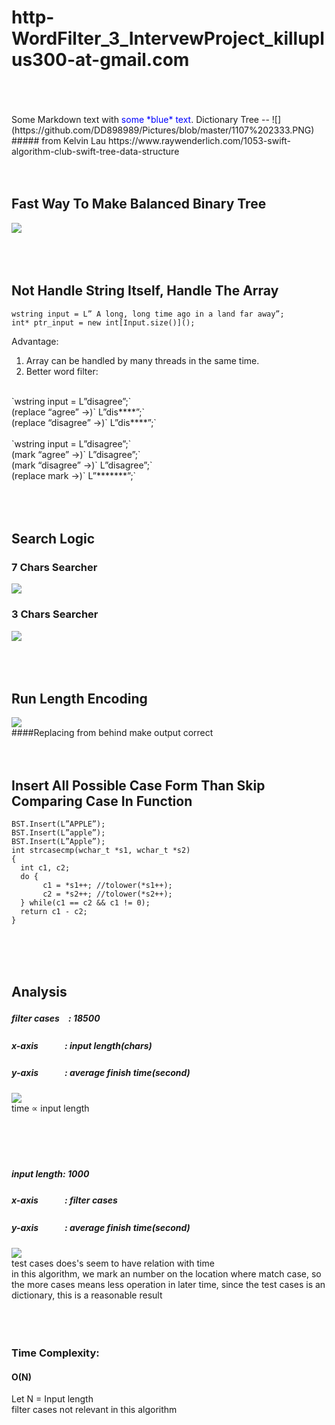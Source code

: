 # http-WordFilter_3_IntervewProject_killuplus300-at-gmail.com
<br/>
<br/>
<br/>
Some Markdown text with <span style="color:blue">some *blue* text</span>.
Dictionary Tree
--
![](https://github.com/DD898989/Pictures/blob/master/1107%202333.PNG)<br/>
##### from Kelvin Lau   https://www.raywenderlich.com/1053-swift-algorithm-club-swift-tree-data-structure
<br/>
<br/>
<br/>

Fast Way To Make Balanced Binary Tree
--
![](https://github.com/DD898989/Pictures/blob/master/1107%20003.PNG)<br/>
<br/>
<br/>
<br/>

Not Handle String Itself, Handle The Array
--
`wstring input = L” A long, long time ago in a land far away”;`<br/>
`int* ptr_input = new int[Input.size()]();`<br/>

Advantage:<br/>
1. Array can be handled by many threads in the same time.<br/>
2. Better word filter:<br/>
<br/>
`wstring input            =     L”disagree”;` <br/>
(replace “agree”      ->)`   L”dis****”;`<br/>
(replace “disagree” ->)`   L”dis****”;`<br/>
<br/>
`wstring input           =      L”disagree”;` <br/>
(mark “agree”          ->)`   L”disagree”;`<br/>
(mark “disagree”     ->)`   L”disagree”;`<br/>
(replace mark          ->)`    L”*******”;`<br/>
<br/>
<br/>
<br/>

Search Logic
--
### 7 Chars Searcher

![](https://github.com/DD898989/Pictures/blob/master/7.png)<br/>

### 3 Chars Searcher

![](https://github.com/DD898989/Pictures/blob/master/3.png)<br/>
<br/>
<br/>
<br/>

Run Length Encoding
--
![](https://github.com/DD898989/Pictures/blob/master/1107%202348.PNG)<br/>
####Replacing from behind make output correct
<br/>
<br/>
<br/>

Insert All Possible Case Form Than Skip Comparing Case In Function
--
`BST.Insert(L”APPLE”);`<br/>
`BST.Insert(L”apple”);`<br/>
`BST.Insert(L”Apple”);`<br/>
`int strcasecmp(wchar_t *s1, wchar_t *s2)` <br/> 
`{  `<br/>
`	int c1, c2;  `<br/>
`	do {  `<br/>
`		c1 = *s1++; //tolower(*s1++);`<br/>
`		c2 = *s2++; //tolower(*s2++);`<br/>
`	} while(c1 == c2 && c1 != 0); `<br/>
`	return c1 - c2;  `<br/>
`} `<br/>

<br/>
<br/>
<br/>

Analysis
--
##### filter cases　: 18500
##### x-axis　　　: input length(chars)
##### y-axis　　　: average finish time(second)
![](https://github.com/DD898989/Pictures/blob/master/1107%20001.PNG)<br/>
time ∝ input length<br/>
<br/>
<br/>
<br/>
<br/>
##### input length: 1000
##### x-axis　　　: filter cases
##### y-axis　　　: average finish time(second)
![](https://github.com/DD898989/Pictures/blob/master/1107%20002.PNG)<br/>
test cases does's seem to have relation with time<br/>
in this algorithm, we mark an number on the location where match case, 
so the more cases means less operation in later time,
since the test cases is an dictionary, this is a reasonable result<br/>
<br/>
<br/>
<br/>
### Time Complexity:
#### O(N)
Let N = Input length<br/>
filter cases not relevant in this algorithm<br/>
